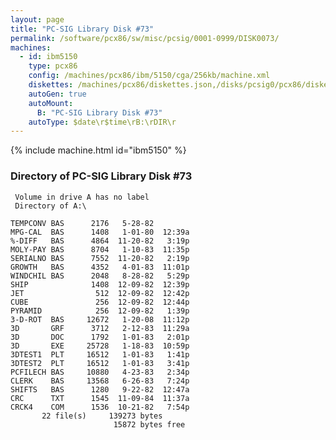 ```yaml
---
layout: page
title: "PC-SIG Library Disk #73"
permalink: /software/pcx86/sw/misc/pcsig/0001-0999/DISK0073/
machines:
  - id: ibm5150
    type: pcx86
    config: /machines/pcx86/ibm/5150/cga/256kb/machine.xml
    diskettes: /machines/pcx86/diskettes.json,/disks/pcsig0/pcx86/diskettes.json
    autoGen: true
    autoMount:
      B: "PC-SIG Library Disk #73"
    autoType: $date\r$time\rB:\rDIR\r
---
```


{% include machine.html id="ibm5150" %}

### Directory of PC-SIG Library Disk #73

     Volume in drive A has no label
     Directory of A:\

    TEMPCONV BAS      2176   5-28-82
    MPG-CAL  BAS      1408   1-01-80  12:39a
    %-DIFF   BAS      4864  11-20-82   3:19p
    MOLY-PAY BAS      8704   1-10-83  11:35p
    SERIALNO BAS      7552  11-20-82   2:19p
    GROWTH   BAS      4352   4-01-83  11:01p
    WINDCHIL BAS      2048   8-28-82   5:29p
    SHIP              1408  12-09-82  12:39p
    JET                512  12-09-82  12:42p
    CUBE               256  12-09-82  12:44p
    PYRAMID            256  12-09-82   1:39p
    3-D-ROT  BAS     12672   1-20-08  11:12p
    3D       GRF      3712   2-12-83  11:29a
    3D       DOC      1792   1-01-83   2:01p
    3D       EXE     25728   1-18-83  10:59p
    3DTEST1  PLT     16512   1-01-83   1:41p
    3DTEST2  PLT     16512   1-01-83   3:41p
    PCFILECH BAS     10880   4-23-83   2:34p
    CLERK    BAS     13568   6-26-83   7:24p
    SHIFTS   BAS      1280   9-22-82  12:47a
    CRC      TXT      1545  11-09-84  11:37a
    CRCK4    COM      1536  10-21-82   7:54p
           22 file(s)     139273 bytes
                           15872 bytes free
